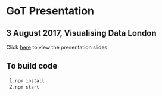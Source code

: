 # GoT Presentation
## 3 August 2017, Visualising Data London

Click [here](http://aendrew.github.io/got-presentation) to view the presentation slides.

## To build code

1. `npm install`
2. `npm start`


